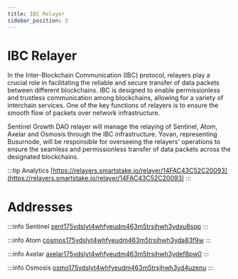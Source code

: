 ```yaml
---
title: IBC Relayer
sidebar_position: 3
---
```


# IBC Relayer

In the Inter-Blockchain Communication (IBC) protocol, relayers play a crucial role in facilitating the reliable and secure transfer of data packets between different blockchains. IBC is designed to enable permissionless and trustless communication among blockchains, allowing for a variety of interchain services. One of the key functions of relayers is to ensure the smooth flow of packets over network infrastructure.

Sentinel Growth DAO relayer will manage the relaying of Sentinel, Atom, Axelar and Osmosis through the IBC infrastructure. Yovan, representing Busurnode, will be responsible for overseeing the relayers' operations to ensure the seamless and permissionless transfer of data packets across the designated blockchains.

:::tip Analytics
[https://relayers.smartstake.io/relayer/14FAC43C52C20093](https://relayers.smartstake.io/relayer/14FAC43C52C20093)
:::


# Addresses

:::info Sentinel
[sent175vdslyt4whfyeudm463m5trsjhwh3ydxu8spp](https://www.mintscan.io/sentinel/address/sent175vdslyt4whfyeudm463m5trsjhwh3ydxu8spp)
:::

:::info Atom
[cosmos175vdslyt4whfyeudm463m5trsjhwh3yda83f9w](https://www.mintscan.io/sentinel/address/cosmos175vdslyt4whfyeudm463m5trsjhwh3yda83f9w)
:::

:::info Axelar
[axelar175vdslyt4whfyeudm463m5trsjhwh3ydef8pw0](https://www.mintscan.io/sentinel/address/axelar175vdslyt4whfyeudm463m5trsjhwh3ydef8pw0)
:::

:::info Osmosis
[osmo175vdslyt4whfyeudm463m5trsjhwh3yd4uzenu](https://www.mintscan.io/osmosis/address/osmo175vdslyt4whfyeudm463m5trsjhwh3yd4uzenu)
:::